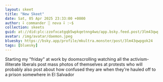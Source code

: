 ```yaml
---
layout: skeet
title: "New Skeet"
date: Sat, 05 Apr 2025 23:33:00 +0000
author: ⸸ commander ░ nova ⸸ :~$
collection: skeets
guid: at://did:plc:zzofxcatgqb5wpkqetnng4wo/app.bsky.feed.post/3lm43qwpgok24
avatar: /img/avatar/daemon.jpeg
bluesky: https://bsky.app/profile/mkultra.monster/post/3lm43qwpgok24
tags: [bluesky]
---
```


Starting my "friday" at work by doomscrolling watching all the activism-illiterate liberals post mass photos of themselves at protests who will probably also post about how confused they are when they're hauled off to a prison somewhere in El Salvador
